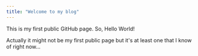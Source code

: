 ```yaml
---
title: "Welcome to my blog"
---
```


This is my first public GitHub page. So, Hello World!

Actually it might not be my first public page but it's at least one that I know of right now...
